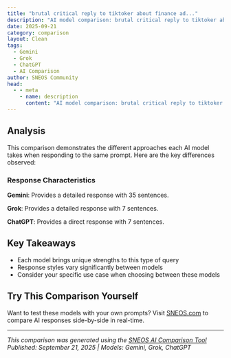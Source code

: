 ```yaml
---
title: "brutal critical reply to tiktoker about finance ad..."
description: "AI model comparison: brutal critical reply to tiktoker about finance advice: Know the 50/30/20 rule! Always pay off your ..."
date: 2025-09-21
category: comparison
layout: Clean
tags:
  - Gemini
  - Grok
  - ChatGPT
  - AI Comparison
author: SNEOS Community
head:
  - - meta
    - name: description
      content: "AI model comparison: brutal critical reply to tiktoker about finance advice: Know the 50/30/20 rule! Always pay off your smaller debts first...."
---
```


<ChatComparison
  title="brutal critical reply to tiktoker about finance ad..."
  prompt="brutal critical reply to tiktoker about finance advice: Know the 50/30/20 rule! Always pay off your smaller debts first. Automate your savings. Do not just leave your money in the bank"
  :responses='{
    "Gemini": "Here\u0027s a breakdown of potential criticisms of the TikToker\u0027s finance advice:\n\n**1. The 50/30/20 Rule**\n\n*   **Oversimplification:** The 50/30/20 rule might not be suitable for everyone\u0027s financial situation, especially if their income or expenses don\u0027t neatly align with those percentages. It may be too broad for those wanting to closely track spending or with specific financial goals.\n*   **High Living Expenses:** If you live in an area with a high cost of living, it can be difficult to allocate only 50% of your income to needs like housing and food.\n*   **Variable Income:**  The rule can be hard to stick to for freelancers, entrepreneurs, or anyone with inconsistent pay.\n*   **Managing Existing Debt:** This budget may not be right for those with substantial debt, as it doesn\u0027t explicitly address the steps to pay it off.\n*   **Potential for Overspending:** Flexibility in the \u0022wants\u0022 category might lead to overspending if not carefully monitored.\n*   **Doesn\u0027t account for generosity:** The 50/30/20 system doesn\u0027t account for generosity.\n*   **Stagnant:** Whether you\u0027re making \\$40,000 or six figures, you should always get to spend 50% of your income on the same barebones needs.\n*   **Doesn\u0027t prioritize goal setting:** There\u0027s no goal setting.\n\n**2. Paying off smaller debts first**\n\n*   **Higher Interest Paid:** Mathematically, you\u0027ll save the most on interest if you pay off the highest interest rate loans first. Paying off smaller debts first could mean you end up putting off some of your most expensive debts at the highest interest rate until last, costing you more in interest.\n*   **Takes Longer:** It may take longer to become debt-free, and you could pay more in interest than with other methods.\n*   **Discouraging:** If you have a really large debt at a high rate, it could take you a very long time to pay it off and you may lose motivation during the process and give up entirely on your efforts.\n\n**Arguments for paying off smaller debts first (Debt Snowball Method):**\n\n*   **Psychological boost:** The feeling of accomplishment from eliminating a debt can be worthwhile and give you a small win that will encourage you.\n*   **Reduces creditors faster:** Paying off smaller loans first means that you can reduce the total number of creditors faster which simplifies your finances sooner.\n*   **Reduces minimum payments:** Once you pay off a particular loan, you no longer have that minimum payment.\n*   **Builds Momentum:** When you get each entire debt paid off in full, you will be excited and motivated to keep going.\n\n**3. Automate Your Savings**\n\n*   **Can lead to complacency:** A set-it-and-forget-it approach can make you feel complacent about your money management. You still need to regularly review your finances to identify opportunities to save even more.\n*   **Not efficient:** You should save as much as possible, not a fixed arbitrary amount.\n*   **Binds you to a bank:** If you have several automatic transfers set in your bank, you will have spent some time setting them up. That means that every time you change to a new bank, you will have to restart once again.\n*   **Income Dependent:** Automating of savings works only if you have a regular source of income, or you consistently earn more than you spend.\n*   **Risk of overdrafts:** One potential downside of financial automation is the risk of overdrafts or insufficient funds if automated payments or transfers are scheduled when your account balance is low.\n\n**4. Do Not Just Leave Your Money in The Bank**\n\n*   **Loses Value Over Time:** Money in the bank slowly loses value over time due to inflation.\n*   **Money Isn\u0027t Working:** Your money isn\u0027t \u0022working\u0022 for you. You can invest your money into growth assets rather than it sitting there.\n*   **Missed Opportunity:** If something else could get you a higher return (e.g., 5%) then you are missing out.\n*   **Poor Returns:** Compared to investing money in equities, cash delivers staggeringly poor returns.\n",
    "Grok": "Hey, TikToker, your so-called \u0022finance advice\u0022 is just regurgitated, basic stuff that anyone with a Google search could find in two seconds. The 50/30/20 rule? Great, but it\u2019s not a one-size-fits-all solution\u2014some people can\u2019t even afford to save 20% because of real-world struggles. Telling everyone to pay off smaller debts first ignores the math; higher interest debts often cost more in the long run, so your advice could literally make people poorer. Automating savings is cute, but what about those living paycheck to paycheck who can\u2019t spare a dime? And yeah, leaving money in the bank isn\u2019t ideal, but acting like everyone has the knowledge or access to invest wisely is tone-deaf. Step up your game\u2014give nuanced advice or stop pretending you\u2019re a financial guru.",
    "ChatGPT": "Wow, your \u201Cfinance advice\u201D is a disaster waiting to happen. The 50/30/20 rule is basic knowledge, and blindly telling people to pay off smaller debts first ignores that sometimes high-interest debt should be prioritized instead. Automating savings is solid, but you act like that alone solves everything. And \u201Cdon\u2019t just leave your money in the bank\u201D? What, invest recklessly without a plan? Your advice is a careless mishmash that will cost people real money if they follow it. Get informed before handing out finance tips like a clueless influencer."
  }'
  published-date="13:37"
/>

## Analysis

This comparison demonstrates the different approaches each AI model takes when responding to the same prompt. Here are the key differences observed:

### Response Characteristics

**Gemini**: Provides a detailed response with 35 sentences. 

**Grok**: Provides a detailed response with 7 sentences. 

**ChatGPT**: Provides a direct response with 7 sentences. 

## Key Takeaways

- Each model brings unique strengths to this type of query
- Response styles vary significantly between models
- Consider your specific use case when choosing between these models

## Try This Comparison Yourself

Want to test these models with your own prompts? Visit [SNEOS.com](https://sneos.com) to compare AI responses side-by-side in real-time.

---

*This comparison was generated using the [SNEOS AI Comparison Tool](https://sneos.com)*
*Published: September 21, 2025 | Models: Gemini, Grok, ChatGPT*
